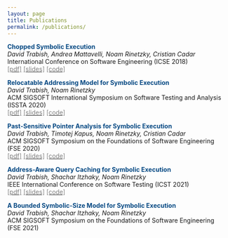 ```yaml
---
layout: page
title: Publications
permalink: /publications/
---
```


<span style="color:#074983">__Chopped Symbolic Execution__</span>  
_David Trabish, Andrea Mattavelli, Noam Rinetzky, Cristian Cadar_  
International Conference on Software Engineering (ICSE 2018)  
[<span style="color:grey">[pdf]</span>](/files/icse-2018.pdf)
[<span style="color:grey">[slides]</span>](/files/icse-2018-talk.pdf)
[<span style="color:grey">[code]</span>](https://github.com/davidtr1037/chopper)

<span style="color:#074983">__Relocatable Addressing Model for Symbolic Execution__</span>  
_David Trabish, Noam Rinetzky_  
ACM SIGSOFT International Symposium on Software Testing and Analysis (ISSTA 2020)  
[<span style="color:grey">[pdf]</span>](/files/issta20-ram.pdf)
[<span style="color:grey">[slides]</span>](/files/ram-issta20-conf.pdf)
[<span style="color:grey">[code]</span>](https://github.com/davidtr1037/klee-ram)

<span style="color:#074983">__Past-Sensitive Pointer Analysis for Symbolic Execution__</span>  
_David Trabish, Timotej Kapus, Noam Rinetzky, Cristian Cadar_  
ACM SIGSOFT Symposium on the Foundations of Software Engineering (FSE 2020)  
[<span style="color:grey">[pdf]</span>](/files/fse20main-p237-p-deb5bc6-47564-final.pdf)
[<span style="color:grey">[slides]</span>](/files/pspa-fse20.pdf)
[<span style="color:grey">[code]</span>](https://github.com/davidtr1037/klee-pspa)

<span style="color:#074983">__Address-Aware Query Caching for Symbolic Execution__</span>  
_David Trabish, Shachar Itzhaky, Noam Rinetzky_  
IEEE International Conference on Software Testing (ICST 2021)  
[<span style="color:grey">[pdf]</span>](/files/icst_2021_final.pdf)
[<span style="color:grey">[slides]</span>](/files/aaqc-icst2021.pdf)
[<span style="color:grey">[code]</span>](https://github.com/davidtr1037/klee-aaqc)

<span style="color:#074983">__A Bounded Symbolic-Size Model for Symbolic Execution__</span>  
_David Trabish, Shachar Itzhaky, Noam Rinetzky_  
ACM SIGSOFT Symposium on the Foundations of Software Engineering (FSE 2021)  
